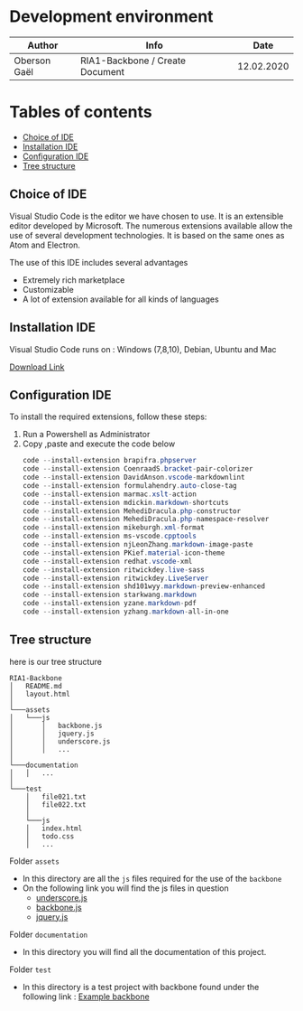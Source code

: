 <h1> Development environment</h1>

| Author       | Info                            | Date       |
| ------------ | ------------------------------- | ---------- |
| Oberson Gaël | RIA1-Backbone / Create Document | 12.02.2020 |

<h1>Tables of contents </h1>

- [Choice of IDE](#choice-of-ide)
- [Installation IDE](#installation-ide)
- [Configuration IDE](#configuration-ide)
- [Tree structure](#tree-structure)

## Choice of IDE

Visual Studio Code is the editor we have chosen to use. It is an extensible editor developed by Microsoft. The numerous extensions available allow the use of several development technologies. It is based on the same ones as Atom and Electron.

The use of this IDE includes several advantages
- Extremely rich marketplace
- Customizable
- A lot of extension available for all kinds of languages

## Installation IDE

Visual Studio Code runs on : Windows (7,8,10), Debian, Ubuntu and Mac

[Download Link](https://code.visualstudio.com/Download)

## Configuration IDE

To install the required extensions, follow these steps:
1. Run a Powershell as Administrator
2. Copy ,paste and execute the code below
    ```powershell
    code --install-extension brapifra.phpserver
    code --install-extension CoenraadS.bracket-pair-colorizer
    code --install-extension DavidAnson.vscode-markdownlint
    code --install-extension formulahendry.auto-close-tag
    code --install-extension marmac.xslt-action
    code --install-extension mdickin.markdown-shortcuts
    code --install-extension MehediDracula.php-constructor
    code --install-extension MehediDracula.php-namespace-resolver
    code --install-extension mikeburgh.xml-format
    code --install-extension ms-vscode.cpptools
    code --install-extension njLeonZhang.markdown-image-paste
    code --install-extension PKief.material-icon-theme
    code --install-extension redhat.vscode-xml
    code --install-extension ritwickdey.live-sass
    code --install-extension ritwickdey.LiveServer
    code --install-extension shd101wyy.markdown-preview-enhanced
    code --install-extension starkwang.markdown
    code --install-extension yzane.markdown-pdf
    code --install-extension yzhang.markdown-all-in-one
    ```

## Tree structure

here is our tree structure

```
RIA1-Backbone
│   README.md
│   layout.html
│
└───assets
│   └───js
│       │   backbone.js
│       │   jquery.js
│       │   underscore.js
│       │   ...
│   
└───documentation
│   │   ...
│    
└───test
    │   file021.txt
    │   file022.txt
    │   
    └───js
    │   index.html
    │   todo.css
    │   ...
```

Folder `assets`
- In this directory are all the `js` files required for the use of the `backbone`
- On the following link you will find the js files in question
  - [underscore.js](http://underscorejs.org/underscore.js)
  - [backbone.js](https://backbonejs.org/backbone.js)
  - [jquery.js](https://github.com/jashkenas/backbone/blob/master/test/vendor/jquery.js)

Folder `documentation`
- In this directory you will find all the documentation of this project.

Folder `test`
- In this directory is a test project with backbone found under the following link :  [Example backbone](https://github.com/jashkenas/backbone/) 

